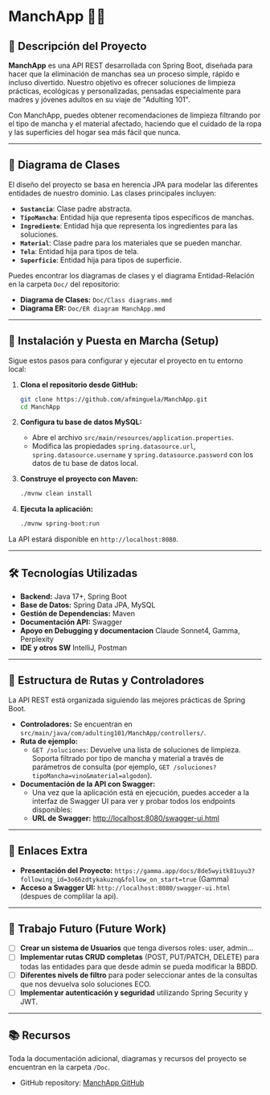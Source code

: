 # ManchApp 🧼✨

## 🎯 Descripción del Proyecto

**ManchApp** es una API REST desarrollada con Spring Boot, diseñada para hacer que la eliminación de manchas sea un proceso simple, rápido e incluso divertido. Nuestro objetivo es ofrecer soluciones de limpieza prácticas, ecológicas y personalizadas, pensadas especialmente para madres y jóvenes adultos en su viaje de "Adulting 101".

Con ManchApp, puedes obtener recomendaciones de limpieza filtrando por el tipo de mancha y el material afectado, haciendo que el cuidado de la ropa y las superficies del hogar sea más fácil que nunca.

---

## 🎨 Diagrama de Clases

El diseño del proyecto se basa en herencia JPA para modelar las diferentes entidades de nuestro dominio. Las clases principales incluyen:

- **`Sustancia`**: Clase padre abstracta.
- **`TipoMancha`**: Entidad hija que representa tipos específicos de manchas.
- **`Ingrediente`**: Entidad hija que representa los ingredientes para las soluciones.
- **`Material`**: Clase padre para los materiales que se pueden manchar.
- **`Tela`**: Entidad hija para tipos de tela.
- **`Superficie`**: Entidad hija para tipos de superficie.

Puedes encontrar los diagramas de clases y el diagrama Entidad-Relación en la carpeta `Doc/` del repositorio:
- **Diagrama de Clases:** `Doc/Class diagrams.mmd`
- **Diagrama ER:** `Doc/ER diagram ManchApp.mmd`

---

## 🚀 Instalación y Puesta en Marcha (Setup)

Sigue estos pasos para configurar y ejecutar el proyecto en tu entorno local:

1.  **Clona el repositorio desde GitHub:**
    ```bash
    git clone https://github.com/afminguela/ManchApp.git
    cd ManchApp
    ```

2.  **Configura tu base de datos MySQL:**
    -   Abre el archivo `src/main/resources/application.properties`.
    -   Modifica las propiedades `spring.datasource.url`, `spring.datasource.username` y `spring.datasource.password` con los datos de tu base de datos local.

3.  **Construye el proyecto con Maven:**
    ```bash
    ./mvnw clean install
    ```

4.  **Ejecuta la aplicación:**
    ```bash
    ./mvnw spring-boot:run
    ```
La API estará disponible en `http://localhost:8080`.

---

## 🛠️ Tecnologías Utilizadas

-   **Backend:** Java 17+, Spring Boot
-   **Base de Datos:** Spring Data JPA, MySQL
-   **Gestión de Dependencias:** Maven
-   **Documentación API:** Swagger
-   **Apoyo en Debugging y documentacion** Claude Sonnet4, Gamma, Perplexity
-   **IDE y otros SW** IntelliJ, Postman
---

## 📁 Estructura de Rutas y Controladores

La API REST está organizada siguiendo las mejores prácticas de Spring Boot.

-   **Controladores:** Se encuentran en `src/main/java/com/adulting101/ManchApp/controllers/`.
-   **Ruta de ejemplo:**
    -   `GET /soluciones`: Devuelve una lista de soluciones de limpieza. Soporta filtrado por tipo de mancha y material a través de parámetros de consulta (por ejemplo, `GET /soluciones?tipoMancha=vino&material=algodon`).
-   **Documentación de la API con Swagger:**
    -   Una vez que la aplicación está en ejecución, puedes acceder a la interfaz de Swagger UI para ver y probar todos los endpoints disponibles:
    -   **URL de Swagger:** [http://localhost:8080/swagger-ui.html](http://localhost:8080/swagger-ui.html)

---

## 🔗 Enlaces Extra


-   **Presentación del Proyecto:** `https://gamma.app/docs/8de5wyitk81uyu3?following_id=3o66zdtykakuznq&follow_on_start=true` (Gamma)
-   **Acceso a Swagger UI:**  `http://localhost:8080/swagger-ui.html` (despues de complilar la api).

---

## 🔮 Trabajo Futuro (Future Work)

-   [ ] **Crear un sistema de Usuarios** que tenga diversos roles: user, admin...
-   [ ] **Implementar rutas CRUD completas** (POST, PUT/PATCH, DELETE) para todas las entidades para que desde admin se pueda modificar la BBDD.
-   [ ] **Diferentes nivels de filtro** para poder seleccionar antes de la consultas que nos devuelva solo soluciones ECO.
-   [ ] **Implementar autenticación y seguridad** utilizando Spring Security y JWT.

---

## 📚 Recursos

Toda la documentación adicional, diagramas y recursos del proyecto se encuentran en la carpeta `/Doc`.

- GitHub repository: [ManchApp GitHub](https://github.com/afminguela/ManchApp.git)



